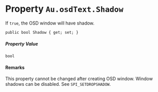 # Property `Au.osdText.Shadow`

If `true`, the OSD window will have shadow.

```
public bool Shadow { get; set; }
```

##### Property Value

`bool`

#### Remarks

This property cannot be changed after creating OSD window. Window shadows can be disabled. See `SPI_SETDROPSHADOW`.